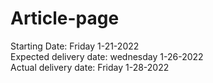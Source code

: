 # Article-page


Starting Date: Friday 1-21-2022 <br />
Expected delivery date: wednesday 1-26-2022 <br />
Actual delivery date: Friday 1-28-2022 <br />


